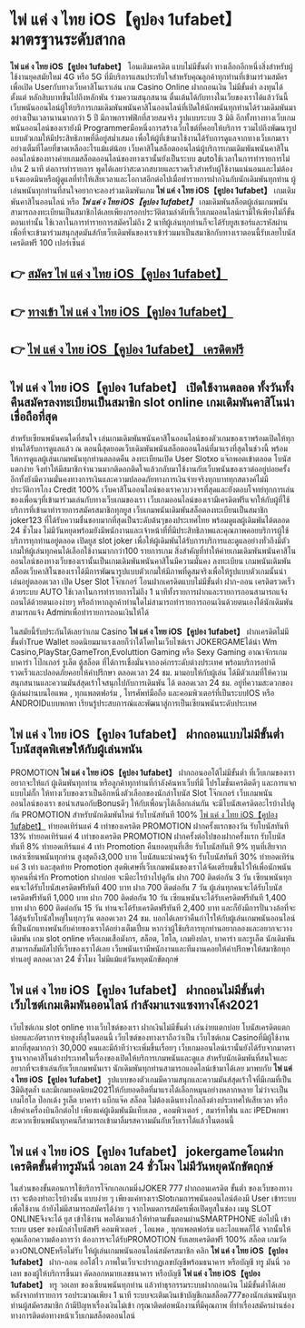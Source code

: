 # ไพ่ แค่ ง ไทย iOS【คูปอง 1ufabet】  มาตรฐานระดับสากล

**ไพ่ แค่ ง ไทย iOS【คูปอง 1ufabet】** โอนเติมเครดิต แบบไม่มีขั้นต่ำ  ทางเลือกอีกหนึ่งสิ่งสำหรับผู้ใช้งานยุคสมัยใหม่ 4G หรือ 5G ที่มีบริการแสนประทับใจสำหรับคุณลูกค้าทุกท่านที่เข้ามาร่วมสมัครเพื่อเปิด Userกับทางเว็บคาสิโนเราเล่น เกม Casino Online ฝากถอนเงิน ไม่มีขั้นต่ำ ลงทุนได้ตั้งแต่ หลักสิบบาทขึ้นไปถึงหลักพัน ร่วมความสนุกสนาน ตื่นเต้นได้กับทางในเว็บของเราได้แล้ววันนี้เว็บพนันออนไลน์ผู้ให้บริการเกมเดิมพันพนันคาสิโนออนไลน์ที่เปิดให้นักพนันทุกท่านได้ร่วมเดิมพันมาอย่างเป็นเวลานานมากกว่า 5 ปี มีภาพกราฟฟิกที่สวยสมจริง รูปแบบระบบ 3 มิติ
อีกทั้งทางทางเว็บเกมพนันออนไลน์ของเรายังมี Programmerมือหนึ่งการสร้างเว็บไซต์ที่คอยให้บริการ  รวมไปถึงพัฒนารูปแบบตัวเกมให้มีประสิทธิภาพที่ดีอยู่สม่ำเสมอ เพื่อให้ผู้ที่เข้ามาใช้งานได้รับการดูแลจากทางเว็บเกมเราอย่างเต็มที่โดยที่ขาดเหลืออะไรแม้แต่น้อย เว็บคาสิโนสล็อตออนไลน์ผู้บริการเกมเดิมพันพนันคาสิโนออนไลน์ของทางค่ายเกมสล็อตออนไลน์ของทางเรานั้นยังเป็นระบบ autoใช้เวลาในการทำรายการไม่เกิน 2 นาที ต่อการทำรายการ พูดได้เลยว่าสะดวกสบายและรวดเร็วสำหรับผู้ใช้งานแน่นอนและไม่ต้องแจ้งแอดมินหรือผู้ดูแลที่ทำให้เสียเวลาและโอกาสอีกต่อไปเมื่อทำรายการฝากงินกับนักเดิมพันทุกท่าน
ผู้เล่นพนันทุกท่านที่สนใจอยากจะลองร่วมเดิมพันเกม **ไพ่ แค่ ง ไทย iOS【คูปอง 1ufabet】** เกมเดิมพันคาสิโนออนไลน์ หรือ ***ไพ่ แค่ ง ไทย iOS【คูปอง 1ufabet】*** เกมเดิมพันสล็อตผู้เล่นเกมพนันสามารถลงทะเบียนเป็นสมาชิกได้เลยเพียงกรอกประวัติตามลำดับที่เว็บเกมออนไลน์เรามีให้เพียงไม่กี่ขั้นตอนเท่านั้น ใช้เวลาในการทำรายการสมัครไม่ถึง 2 นาทีผู้เล่นทุกท่านก็จะได้รับยูสเซอร์และรหัสผ่านเพื่อที่จะเข้ามาร่วมสนุกสุดมันส์กับเว็บเดิมพันของเราเข้าร่วมมาเป็นสมาชิกกับทางเราตอนนี้รับเลยโบนัสเครดิตฟรี 100 เปอร์เซ็นต์

## 👉 [สมัคร ไพ่ แค่ ง ไทย iOS【คูปอง 1ufabet】](https://archa888.com/)
## 👉 [ทางเข้า ไพ่ แค่ ง ไทย iOS【คูปอง 1ufabet】](https://archa888.com/)
## 👉 [ไพ่ แค่ ง ไทย iOS【คูปอง 1ufabet】 เครดิตฟรี](https://archa888.com/)

## ไพ่ แค่ ง ไทย iOS【คูปอง 1ufabet】 เปิดใช้งานตลอด ทั้งวันทั้งคืนสมัครลงทะเบียนเป็นสมาชิก slot online เกมเดิมพันคาสิโนน่าเชื่อถือที่สุด

สำหรับเซียนพนันคนใดที่สนใจ เล่นเกมเดิมพันพนันคาสิโนออนไลน์ของตัวเกมของเราพร้อมเปิดให้ทุกท่านได้รับการดูแลแล้ว ณ ตอนนี้สุดยอดเว็บเดิมพันพนันสล็อตออนไลน์ที่มาแรงที่สุดในช่วงนี้ พร้อมให้การดูแลผู้เล่นเกมพนันทุกท่านตลอดคืน ลงทะเบียนเปิด User Slotxo แจ๊กพอตเข้าตลอด โบนัสแตกง่าย จึงทำให้มีสมาชิกจำนวนมากติดอกติดใจแล้วกลับมาใช้งานกับเว็บพนันของเราต่ออยู่บ่อยครั้ง อีกทั้งยังมีความมั่นคงทางการเงินและความปลอดภัยทางการเงินจ่ายจริงทุกบาททุกสตางค์ไม่มีประวัติการโกง Credit 100% เว็บคาสิโนออนไลน์ของเราควบวงจรที่สุดและยังตอบโจทย์ทุกการเล่นของเพื่อนๆที่เข้ามาร่วมเล่นกับทางเว็บเกมของเรา
เว็บเกมออนไลน์ของเรามีเครดิตฟรีแจกให้กับผู้ที่ใช้บริการที่เข้ามาทำรายการสมัครสมาชิกทุกยูส เว็บเกมพนันเดิมพันสล็อตลงทะเบียนเป็นสมาชิก joker123 ที่ได้รับความชื่นชอบมากที่สุดเป็นระดับต้นๆของประเทศไทย พร้อมดูแลผู้เดิมพันได้ตลอด 24 ชั่วโมง ไม่มีวันหยุดพร้อมยังมีพนักงานและเจ้าหน้าที่ที่มีประสิทธิภาพและคุณภาพคอยบริการผู้ใช้บริการทุกท่านอยู่ตลอด เปิดยูส slot joker เพื่อให้ผู้เดิมพันได้รับการบริการและดูแลอย่างทั่วถึงมีตัวเกมให้ผู้เล่นทุกคนได้เลือกใช้งานมากกว่า100 รายการเกม
สิ่งสำคัญที่ทำให้ค่ายเกมเดิมพันพนันคาสิโนออนไลน์ของทางเว็บของเรานั้นเป็นเกมเดิมพันพนันคาสิโนมีความมั่นคง ลงทะเบียน  เกมพนันเดิมพันสล็อตเว็บคาสิโนของเราได้มีการพัฒนารูปแบบตัวเกมให้มีภาพที่ดูสมจริงเพื่อให้รูปแบบตัวเกมนั้นน่าเล่นอยู่ตลอดเวลา เปิด User Slot โจ๊กเกอร์ โอนฝากเครดิตแบบไม่มีขั้นต่ำ ฝาก-ถอน เครดิตรวดเร็วด้วยระบบ AUTO ใช้เวลาในการทำรายการไม่ถึง 1 นาทีทั้งรายการฝากและรายการถอนสามารถแจ้งถอนได้ด้วยตนเองง่ายๆ หรือถ้าหากลูกค้าท่านใดไม่สามารถทำรายการถอนเงินด้วยตนเองได้นักเดิมพันสามารถแจ้ง Adminเพื่อทำรายการถอนเงินให้ได้

ในสมัยนี้รับประกันได้เลยว่าเกม Casino **ไพ่ แค่ ง ไทย iOS【คูปอง 1ufabet】** ฝากเครดิตไม่มีขั้นต่ำTrue Wallet ยอดนิยมมาแรงเลยก็ว่าได้โดยในเว็บไซต์เรา JOKERGAMEได้นำ  Wm Casino,PlayStar,GameTron,Evoluttion Gaming หรือ Sexy Gaming อาณาจักรเกม บาคาร่า โป๊กเกอร์ รูเล็ต ตู้สล็อต ที่ได้การเชื่อมั่นจากองค์กรระดับต่างประเทศ พร้อมบริการอย่าดีรวดเร็วและปลอดภัยคอยให้คำปรึกษา ตลอดเวลา 24 ชม. มามอบให้กับผู้เล่น ได้มีตัวเกมที่ให้ความสนุกสนานและความมันส์สุดเร้าใจสนุกไปกับการเดิมพัน ได้ ตลอดเวลา 24 ชม. อยู่ที่ความสะดวกของผู้เล่นผ่านบนไอแพด , ทุกแพลตฟอร์ม , โทรศัพท์มือถือ และคอมพิวเตอร์ที่เป็นระบบIOS หรือ ANDROIDแบบพกพา เรียนรู้ประสบการณ์และพัฒนาสู่การเป็นเซียนพนันระดับประเทศ

## ไพ่ แค่ ง ไทย iOS【คูปอง 1ufabet】 ฝากถอนแบบไม่มีขั้นต่ำ โบนัสสุดพิเศษให้กับผู้เล่นพนัน

 PROMOTION  **ไพ่ แค่ ง ไทย iOS【คูปอง 1ufabet】** ฝากถอนออโต้ไม่มีขั้นต่ำ ที่เว็บเกมของเราอยากจะให้แก่  ผู้เดิมพันทุกท่าน หรือลูกค้าทุกท่านที่กำลังค้นหาเว็บที่มี โปรโมชั่นเครดิตดีๆ และการแจกแบบไม่กั๊ก ให้ทางเว็บของเราเป็นอีกหนึ่งตัวเลือกของนักล่าโบนัส Slot โจ๊กเกอร์ เว็บเกมพนันออนไลน์ของเรา ขอนำเสนอกับBonusดีๆ ให้กับเพื่อนๆได้เลือกเล่นกัน จะมีโบนัสเครดิตอะไรบ้างไปดูกัน
 PROMOTION สำหรับนักเดิมพันใหม่ รับโบนัสทันที 100% [ไพ่ แค่ ง ไทย iOS【คูปอง 1ufabet】](https://archa888.com/) ทำยอดเทิร์นแค่ 4 เท่าของเครดิต
 PROMOTION ฝากครั้งแรกของวัน รับโบนัสทันที 13% ทำยอดเทิร์นแค่ 4 เท่าของเครดิต
 PROMOTION ฝากครั้งต่อไปของฝากครั้งแรก รับโบนัสทันที 8% ทำยอดเทิร์นแค่ 4 เท่า
 Promotion คืนยอดทุนที่เสีย รับโบนัสทันที 9% ทุนที่เสียจากเหล่าเซียนพนันทุกท่าน สูงสุดถึง3,000 บาท
โบนัสแนะนำคนรู้จัก รับโบนัสทันที 30% ทำยอดเทิร์นแค่ 3 เท่า
และสุดท้าย Promotion สุดพิเศษที่เว็บเกมพนันของเราได้จัดเตรียมขึ้นไว้ให้เพื่อนักพนันทุกคนที่น่ารัก  Promotion ฝากบ่อย จะมีอะไรบ้างไปดูกัน
ฝาก 700 ติดต่อกัน 3 วัน เซียนพนันทุกคนจะได้รับโบนัสเครดิตฟรีทันที 400 บาท
ฝาก 700 ติดต่อกัน 7 วัน ผู้เล่นทุกคนจะได้รับโบนัสเครดิตฟรีทันที 1,000 บาท
ฝาก 700 ติดต่อกัน 10 วัน เซียนพนันจะได้รับเครดิตฟรีทันที 1,400 บาท
ฝาก 600 ติดต่อกัน 15 วัน ท่านจะได้รับเครดิตฟรีทันที 2,400 บาท
และก็ยังมีการปั่นวงล้อที่จะได้ลุ้นรับโบนัสใหญ่ในทุกๆวัน ตลอดเวลา 24 ชม. บอกได้เลยว่าคืนกำไรให้กับผู้เล่นเกมพนันออนไลน์ที่เป็นนักแทงพนันกับค่ายของเราได้อย่างเต็มเปี่ยม หากว่าผู้ใช้บริการทุกท่านอยากลองและอยากจะวางเดิมพัน เกม slot online หรือเกมเสือมังกร, สล็อต, ไฮโล, เกมยิงปลา, บาคาร่า และรูเล็ต นักเดิมพันสามารถสัมผัสไปที่เว็บของเราได้เลย เว็บพนันเรามีพนักงานและทีมงานคอยให้คำปรึกษาให้สมาชิกทุกท่านอยู่ ตลอดเวลา 24 ชั่วโมง ไม่มีแม้แต่วันหยุดนักขัตฤกษ์

## ไพ่ แค่ ง ไทย iOS【คูปอง 1ufabet】 ฝากถอนไม่มีขั้นต่ำ  เว็บไซต์เกมเดิมพันออนไลน์ กำลังมาแรงแซงทางโค้ง2021

เว็บไซต์เกม slot online ทางเว็บไซต์ของเรา ฝากเงินไม่มีขั้นต่ำ เล่นง่ายแตกบ่อย โบนัสเครดิตแตกบ่อยและอัตราการจ่ายสูงที่สุในตอนนี้ เว็บไซต์ของทางเราถือว่าเป็น เว็บไซต์เกม Casinoที่มีผู้ใช้งานมากที่สุดมากกว่า 30,000 คนและมีถ้าทีว่าจะเพิ่มขึ้นเรื่อยๆ เว็บเกมออนไลน์เรานั้นยังได้รับจากมาตราฐานจากคาสิโนต่างประเทศในเรื่องของเปิดให้บริการเกมพนันและดูแล สำหรับนักเดิมพันที่สนใจและอยากที่จะเข้าเล่นกับเว็บเกมพนันเรา นักเดิมพันทุกท่านสามารถแอดไลน์เข้ามาได้เลย
	มาพบกับ **ไพ่ แค่ ง ไทย iOS【คูปอง 1ufabet】** รูปแบบของตัวเกมมีความสนุกและความมันส์สุดเร้าใจที่มีเกมที่เป็น 3มิติสุดล้ำ และมีเกมยอดนิยม2021ให้กับยอดฮิตที่มาแรงได้เลือกหมุนอย่างหลากหลาย  ไม่ว่าจะเป็นเกมไฮโล ป๊อกเด้ง รูเล็ต บาคาร่า แบ็กแจ๊ค สล็อต ไม่ต้องเดินทางไกลถึงต่างประเทศให้เสียเวลา หรือเสียค่าเครื่องบินอีกต่อไป เพียงแค่ผู้เดิมพันมีแท็บเลต , คอมพิวเตอร์ , สมาร์ทโฟน และ iPEDพกพาสะดวกเซียนพนันทุกคนก็สามารถเข้ามาลิ้มรสความมันกับเว็บเราได้แล้วในตอนนี้

## ไพ่ แค่ ง ไทย iOS【คูปอง 1ufabet】 jokergameโอนฝากเครดิตขั้นต่ำทรูมันนี่ วอเลท 24 ชั่วโมง ไม่มีวันหยุดนักขัตฤกษ์

ในส่วนของขั้นตอนการใช้บริการโจ๊กเกอเกมมิ่งJOKER 777 ฝากถอนเครดิต ขั้นต่ำ ของเว็บของทางเรา จะต้องทำอะไรบ้างนั้น แบบง่าย ๆ เพียงแค่ทางเราSlotเกมการพนันออนไลน์ต้องมี User เข้าระบบเพื่อใช้งาน ถ้ายังไม่มีสามารถสมัครได้ง่าย ๆ จากโหมดการสมัครเพื่อเปิดยูสในช่อง เมนู SLOT ONLINEจึงจะได้ ยูส เข้าใช้งาน พอได้มาแล้วให้ทำตามขั้นตอนผ่านSMARTPHONE ต่อไปนี้
เข้าระบบ user  ของนักล่าโบนัสฟรี คอมพิวเตอร์ , ไอแพด , ทุกแพลตฟอร์ม และไอแพดก็ได้
จากนั้นให้คุณเลือกความต้องการว่า ต้องการจะได้รับPROMOTION รับเลยเครดิตฟรี 100% สล็อต เกมวัดดวงONLONEหรือไม่รับ
ให้ผู้เล่นเกมพนันออนไลน์สมัครสมาชิก คลิก **ไพ่ แค่ ง ไทย iOS【คูปอง 1ufabet】** ฝาก-ถอน ออโต้ไว ภาพในเว็บจะปรากฏเลขบัญชีพร้อมธนาคาร หรือบัญชี ทรู มันนี่ วอเลท ของผู้ให้บริการขึ้นมา
คัดลอกหมายเลขธนาคาร หรือบัญชี **ไพ่ แค่ ง ไทย iOS【คูปอง 1ufabet】** ทรู วอเลท ของเซียนพนันทุกท่าน แล้วทำธุรกรรมระบบฝากถอนเงิน ไม่มีขั้นต่ำได้เลย
หลังจากทำรายการ รอประมาณเพียง 1 นาที ระบบจะเติมเงินเข้าบัญชีเกมสล็อต777ของนักเล่นพนันทุกท่านผู้สมัครสมาชิก
ถ้ามีปัญหาเรื่องเงินไม่เข้า กรุณาติดต่อพนักงานที่มีคุณภาพ ที่ทำเรื่องสมัครผ่านช่องทางการติดต่อทางหน้าเว็บเกมสล็อตออนไลน์


